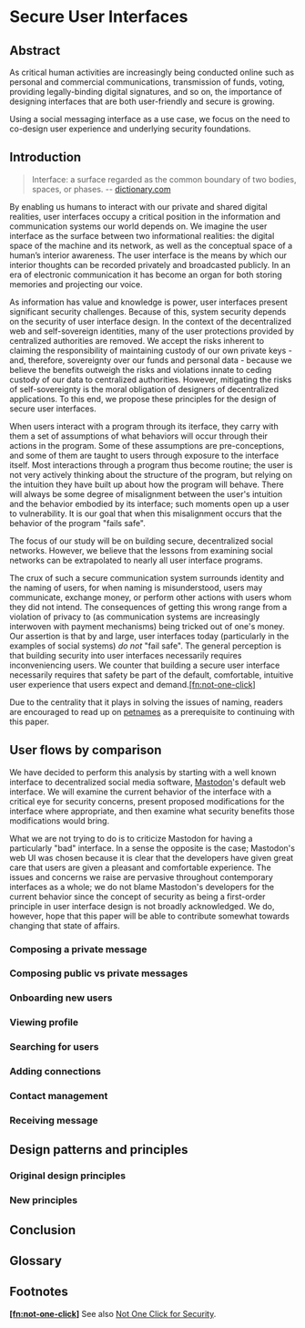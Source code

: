 # Secure User Interfaces

## Abstract

As critical human activities are increasingly being conducted online such as personal and commercial communications, transmission of funds, voting, providing legally-binding digital signatures, and so on, the importance of designing interfaces that are both user-friendly and secure is growing.

Using a social messaging interface as a use case, we focus on the need to co-design user experience and underlying security foundations.

<!-- This paper has three parts. -->

<!-- First we will define criteria of a secure communication system including technical feasibility, ethical desirability and usability.  -->

<!-- We will then explore the requirements of a user interface that conveys the security of the system to users in an intuitive way, with an emphasis on inclusive design.  -->

<!-- We will conclude by issuing recommended design patterns and principles illustrated via best practices for decentralized applications. -->

<!-- ## Requirements -->

## Introduction

> Interface: a surface regarded as the common boundary of two bodies, spaces, or phases. -- [dictionary.com](https://www.dictionary.com/browse/interface)

By enabling us humans to interact with our private and shared digital realities, user interfaces occupy a critical position in the information and communication systems our world depends on.
We imagine the user interface as the surface between two informational realities: the digital space of the machine and its network, as well as the conceptual space of a human’s interior awareness.
The user interface is the means by which our interior thoughts can be recorded privately and broadcasted publicly.
In an era of electronic communication it has become an organ for both storing memories and projecting our voice.

<!-- (Reference suggestion: Marshall Mcluhans Understanding Media: The Extensions of Man https://en.wikipedia.org/wiki/Understanding_Media) -->

As information has value and knowledge is power, user interfaces present significant security challenges.
Because of this, system security depends on the security of user interface design.
In the context of the decentralized web and self-sovereign identities, many of the user protections provided by centralized authorities are removed.
We accept the risks inherent to claiming the responsibility of maintaining custody of our own private keys - and, therefore, sovereignty over our funds and personal data - because we believe the benefits outweigh the risks and violations innate to ceding custody of our data to centralized authorities.
However, mitigating the risks of self-sovereignty is the moral obligation of designers of decentralized applications.
To this end, we propose these principles for the design of secure user interfaces.

When users interact with a program through its iterface, they carry with them a set of assumptions of what behaviors will occur through their actions in the program.
Some of these assumptions are pre-conceptions, and some of them are taught to users through exposure to the interface itself.
Most interactions through a program thus become routine; the user is not very actively thinking about the structure of the program, but relying on the intuition they have built up about how the program will behave.
There will always be some degree of misalignment between the user's intuition and the behavior embodied by its interface; such moments open up a user to vulnerability.
It is our goal that when this misalignment occurs that the behavior of the program "fails safe".

The focus of our study will be on building secure, decentralized social networks.
However, we believe that the lessons from examining social networks can be extrapolated to nearly all user interface programs.

The crux of such a secure communication system surrounds identity and the naming of users, for when naming is misunderstood, users may communicate, exchange money, or perform other actions with users whom they did not intend.
The consequences of getting this wrong range from a violation of privacy to (as communication systems are increasingly interwoven with payment mechanisms) being tricked out of one's money.
Our assertion is that by and large, user interfaces today (particularly in the examples of social systems) *do not* "fail safe".
The general perception is that building security into user interfaces necessarily requires inconveniencing users.
We counter that building a secure user interface necessarily requires that safety be part of the default, comfortable, intuitive user experience that users expect and demand.<a href="#fn.one-click" id="fnr.one-click">[fn:not-one-click]</a>

Due to the centrality that it plays in solving the issues of naming, readers are encouraged to read up on [petnames](https://github.com/cwebber/rebooting-the-web-of-trust-spring2018/blob/petnames/draft-documents/making-dids-invisible-with-petnames.md) as a prerequisite to continuing with this paper.

## User flows by comparison

We have decided to perform this analysis by starting with a well known interface to decentralized social media software, [Mastodon](https://joinmastodon.org/)'s default web interface.
We will examine the current behavior of the interface with a critical eye for security concerns, present proposed modifications for the interface where appropriate, and then examine what security benefits those modifications would bring.

What we are not trying to do is to criticize Mastodon for having a particularly "bad" interface.
In a sense the opposite is the case; Mastodon's web UI was chosen because it is clear that the developers have given great care that users are given a pleasant and comfortable experience.
The issues and concerns we raise are pervasive throughout contemporary interfaces as a whole;
we do not blame Mastodon's developers for the current behavior since the concept of security as being a first-order principle in user interface design is not broadly acknowledged.
We do, however, hope that this paper will be able to contribute somewhat towards changing that state of affairs.

### Composing a private message

<!-- * Current behavior -->
<!--    * Typing results in a completion suggestion box with people I’m following by their proposed names -->
<!-- * Changes -->
<!--    * The suggested names are the names we’ve chosen for them (pet names). NOTE: not yet edge names -->
<!-- * Accomplishment -->
<!--    * Avoids risk of phishing by having one of our followers changed their proposed name to appear to be someone else. -->

### Composing public vs private messages

<!-- * Current behavior -->
<!--    * In Mastodon messages are public by default (in the previous case the user would have shown a “world” icon and the user needs to click the “envelope” icon to make the message private. -->
<!-- * Changes: maybe none! -->
<!--    * Consider changing default from private mode vs. public mode -- perhaps this could be made obvious by a change from light mode to dark mode.  -->
<!--    * NOTE: private by default is like e-mail (may start with To: box on top), public by default is like twitter (make it look like a tweet box)..  -->
<!--    * NOTE: movies sometimes use different color balance to guide the viewer to understand when multiple timelines are interleaved. -->
<!-- * Accomplishment -->
<!--    * User should not be confused about if message composition is public or private. -->

### Onboarding new users

<!-- * Current behavior -->
<!--    * User chooses their user address (“username”), proposed name and user avatar -->
<!-- * Changes -->
<!--    * In the future user address may be opaque (hidden from the user). For example self-authenticating-designators may be hidden. -->
<!--    * NOTE: perhaps we want to encourage users to self host (and thus we may discuss setting up a node) < which increases the level of decentralization in the system. -->
<!--    * There isn’t a need to make a distinction between a username and a proposed name; instead, a user only gives a proposed name. -->
<!--    * The user may also give their proposed avatar, but the execution of this is a bit out of scope -->
<!-- * Accomplishment -->
<!--    * The rationale for removing user address is that 1) it is likely that in the future this will be a long, complicated string of characters [example: in the C language a pointer variable refers to a memory address, but we don’t care about the specific value of that memory address] and 2) We want to consciously move away from giving the user address importance (and specifically giving it real estate in the UI). NOTE: this will be hard for users because we are accustomed to giving importance to usernames and email addresses. -->

### Viewing profile

<!-- * Current behavior -->
<!--    * View proposed name -->
<!--    * View user address (“username”) -->
<!--    * View user avatar -->
<!--    * View other info: toots, followers, following, proofs (e.g. keybase, DNS rel=me) -->
<!--    * Show user content: toots, toots & replies, media. NOTE: may be helpful to confirm (or not) the identity of a user -->
<!-- * Changes -->
<!--    * Make user address opaque -->
<!--    * Consider: show edge names for this person -->
<!--    * Follow: propose a pet name, prompt for an edge name (may have a suggested one: proposed one or uncorroborated edge name or corroborated edge name). NOTE: concern about prioritizing edge names over proposed names. One one hand proposed names could be used for phishing, on the other hand the proposed name may change due to marital status while the edge names would propagate the outdated name. Thus the user should probably see both (and make the choice). -->
<!--    * Not follow: propose a pet name, provide option to add a pet name (think badgargron). -->
<!--    * Merge with payment systems: leveraging my web of trust (social web, currency web often the same) Consider WeChat. -->
<!--    * NOTE: when and edge name is created is it private by default? Should it have multiple levels of visibility (none, mutuals, followers, public). Perhaps a profile setting for default (e.g. mutuals) and the ability to control the visibility on a per followee basis. -->
<!--    * NOTE: Mastodon private queue for user actions -->
<!-- * Accomplishment -->
<!--    * Phising resistent -->
<!--    * Edge names help bootstrap relationships securely -->
<!--    * We’ve opened ourselves up to sadness - using SADs (self authenticating designators) -->

### Searching for users

<!-- * Current behavior -->
<!--    * Enter partial information: Mastodon shows a list of proposed matches (each with proposed name, user address and user avatar). -->
<!-- * Changes -->
<!--    * Each result will show pet names and user avatars (but not user addresses). Next results comprise matching edge names showing integrity and corroborations. NOTE: the edge name results should be shown differently visually such that it’s clear that they are edge names (e.g. using arrows, cwebber->emacsen). -->
<!--    * NOTE: pet names and probably edge names sorted based on inertia (e.g. frequency of use, machine learning, etc.) -->
<!--    * NOTE: consider the ability to search on edge names -->
<!-- * Accomplishment -->
<!--    * Avoided phishing attacks -->
<!--    * Added a discoverability mechanism (find other contacts you may be interested in which may have confidence based on existing corroberation). -->
<!--    * NOTE: Inertia would increase search result relevance and quality of user experience. -->

### Adding connections

<!-- * Current behavior -->
<!--    * There is a “follow” button in search results -->
<!--    * Can paste a user address into the search bar (and then that user will be show as if a search result). -->
<!--    * NOTE: it is possible to click on a user address in results to view the profile (presumably to add confidence prior to following… See Viewing Profile). -->
<!-- * Changes -->
<!--    * Add a plus icon (add user image) to aid discovering the add connection feature from the search bar. -->
<!--    * This changes the interface to enable dragging and dropping (or copy and pasting) the encapsulated address, or the scanning of a QR code. User addresses encapsulated : presented as proposed names. -->
<!--    * TODO: cwebber to define “encapsulated” (or alternate term) -->
<!-- * Accomplishment -->
<!--    * Freed from the assumption that user addresses are meaningful to the user experience on their own. And this opens a path to using self authenticating designators (saddness :) ). -->
<!--    * Aiding discoverability of adding connections via search results -->

### Contact management

<!-- * Current behavior -->
<!--    * One must view one’s own profile and then click on followers to access contacts. -->
<!-- * Changes -->
<!--    * NOTE: An idea for a future change is to view our contacts as a visual graph. -->
<!--    * As in Viewing Profile there is an opportunity to change the pet name for a contact. -->
<!-- * Accomplishment -->
<!--    * By adopting the other changes contact management will benefit. -->

### Receiving message

<!-- * Current behavior -->
<!--    * Shows user avatar, proposed name, user address and then the message. -->
<!--    * The body of the message may contain references to users, shown as unqualified user address (a security information deficiency ). -->
<!--    * Clicking on a user will bring up their profile -->
<!-- * Changes -->
<!--    * Either we do NOT show an avatar, or we show a pet avatar or an edge avatar (which we have not defined yet). -->
<!--    * TODO: cwebber needs to define the above terms! -->
<!--    * Shows the pet name and the message. -->
<!--    * The body of the message is shown with users (that are our conte rendered the best way possible: -->
<!--       * pet names -->
<!--       * edge names [with integrity and corroboration UX] -->
<!--       * proposed names -->
<!--          * Displayed in a distinct way, including numbering where necessary (1 through 9, with ellipsis for 9+) (e.g. “?” instead of “@”) -->
<!-- * Accomplishment -->
<!--    * No phishing via avatar (how this works comes later), nor via proposed name -->
<!--    * Hiding user address (enabling sadness :) ) -->
<!--    * Intuitive distinction between “level of integrity” between petnames vs edge names (and amount of corroboration) vs proposed names -->

<!-- Petnames, edge names, proposed names -->

<!-- Phishing attack -->

<!-- Phishing attack: if @emacsen=>tmarble sends a mail about ?mallet who wants to trick me into thinking it was about ?mark -->
<!-- Gargron’s response: -->
<!-- “The completion prioritizes people you follow. I personally remember display names more than usernames. A petname system would provide convenience in case of people who change their display name often for jokes, but I don't see what protections it would provide that prioritizing people you follow doesn't. It's not like you would define petnames for people you don't follow, would you?” https://mastodon.social/@Gargron/102730145345440621 -->


## Design patterns and principles
### Original design principles
### New principles
## Conclusion
## Glossary

## Footnotes

<a id="fn.one-click" href="#fnr.one-click"><b>[fn:not-one-click]</b></a>
See also [Not One Click for Security](https://www.hpl.hp.com/techreports/2009/HPL-2009-53.html).

